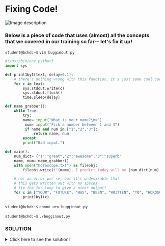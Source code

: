 # Fixing Code!

![Image description](https://c.tenor.com/jhsh9h45xYAAAAAM/fix-bug-when-i-try-to-fix-a-bug.gif)

### Below is a piece of code that uses (almost) all the concepts that we covered in our training so far-- let's fix it up!

`student@bchd:~$` `vim bugginout.py`

```python
#!/usr/bin/env python3
import sys

def print1by1(text, delay=0.1):
    # there's nothing wrong with this function, it's just some cool code!
    for c in text:
        sys.stdout.write(c)
        sys.stdout.flush()
        time.sleep(delay)

def name_grabber():
    while True:
        try:
        name= input("What is your name?\n>")
         num= input("Pick a number between 1 and 3")
         if name and num in ["1","2","3"]:
             return name, num
        except:
        print("Bad input.")

def main():
    num_dict= {"1":"great","2":"awesome","3":"superb"
    name, num= name_grabber()
    with open("horoscope.txt") as fileobj:
        fileobj.write(f"{name}, I predict today will be {num_dict[num].upper()}!")

    # not an error per se, but it's undesirable that
    # this gets written out with no spaces
    # fix the for loop to give a nicer output!
    for x in ["YOUR", "FUTURE", "HAS", "BEEN", "WRITTEN", "TO", "HOROSCOPE.TXT..."]:
        print1by1(x)
```

`student@bchd:~$` `chmod u+x bugginout.py`

`student@bchd:~$` `./bugginout.py`

### SOLUTION

<details>
<summary>Click here to see the solution!</summary>
    
```python
#!/usr/bin/env python3
import sys
# you can't use a module's functions/classes/whatever
# unless you import it!!!
import time

# there's nothing wrong with this function, it's just some cool code!
def print1by1(text, delay=0.1):
    for c in text:
        sys.stdout.write(c)
        sys.stdout.flush()
        time.sleep(delay)

def name_grabber():
    while True:
        try: # if it ends in a colon, indent!
             name= input("What is your name?\n>")
             num= input("Pick a number between 1 and 3")
             if name and num in ["1","2","3"]:
                 return name, num
        except:
            print("Bad input.")

def main():
    num_dict= {"1":"great","2":"awesome","3":"superb"}
    name, num= name_grabber()

             # when opening files;
             # if you don't specify a permission
             # the default will be r, READ
    with open("horoscope.txt", "w") as fileobj:
        fileobj.write(f"{name}, I predict today will be {num_dict[num].upper()}!")

    # not an error per se, but it's undesirable that
    # this gets written out with no spaces
    # fix the for loop to give a nicer output!
    for x in ["YOUR", "FUTURE", "HAS", "BEEN", "WRITTEN", "TO", "HOROSCOPE.TXT..."]:
        # use for loop to return each string in this list
        # PLUS a whitespace to be printed out one character at a time
        print1by1(f"{x} ")

if __name__ == "__main__":
    # gotta call main to start off the whole thing
    main()
```

</details>
